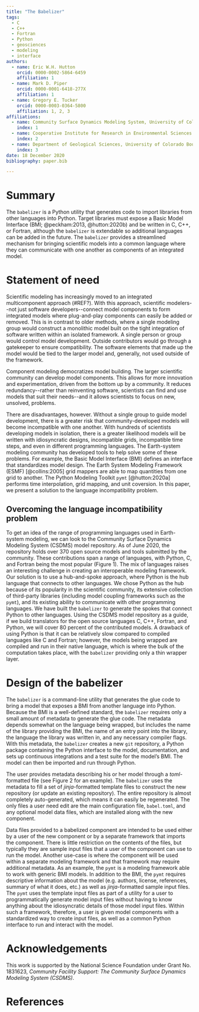 ```yaml
---
title: "The Babelizer"
tags:
  - C
  - C++
  - Fortran
  - Python
  - geosciences
  - modeling
  - interface
authors:
  - name: Eric W.H. Hutton
    orcid: 0000-0002-5864-6459
    affiliation: 1
  - name: Mark D. Piper
    orcid: 0000-0001-6418-277X
    affiliation: 1
  - name: Gregory E. Tucker
    orcid: 0000-0003-0364-5800
    affiliation: 1, 2, 3
affiliations:
  - name: Community Surface Dynamics Modeling System, University of Colorado Boulder
    index: 1
  - name: Cooperative Institute for Research in Environmental Sciences (CIRES), University of Colorado Boulder
    index: 2
  - name: Department of Geological Sciences, University of Colorado Boulder
    index: 3
date: 18 December 2020
bibliography: paper.bib

---
```


# Summary

The `babelizer` is a Python utility that generates code
to import libraries from other languages into Python. Target libraries
must expose a Basic Model Interface (BMI; @peckham:2013, @hutton:2020b) and be written in
C, C++, or Fortran, although the `babelizer` is extendable so
additional languages can be added in the future. The `babelizer` provides a
streamlined mechanism for bringing scientific models into a common language
where they can communicate with one another as components of an integrated model.


# Statement of need

Scientific modeling has increasingly moved to an integrated
multicomponent approach (#REF?). With this approach, scientific
modelers--not just software developers--connect model components
to form integrated models where plug-and-play
components can easily be added or removed. This is in
contrast to older methods, where a single modeling group would construct
a monolithic model built on the tight integration of software written
within an isolated framework. A single person or group would
control model development. Outside contributors would go through
a gatekeeper to ensure compatibility. The software elements
that made up the model would be tied to the larger model and,
generally, not used outside of the framework.

Component modeling democratizes model building. The larger scientific
community can develop model components. This allows for
more innovation and experimentation, driven
from the bottom up by a community. It reduces redundancy--rather
than reinventing software, scientists can find and
use models that suit their needs--and it allows scientists
to focus on new, unsolved, problems. 

There are disadvantages, however.
Without a single group to guide model development, there is a
greater risk that community-developed models will become incompatible
with one another. With hundreds of scientists developing models in
isolation, there is a greater likelihood models will be written with
idiosyncratic designs, incompatible grids, incompatible time steps,
and even in different programming languages. The Earth-system modeling
community has developed tools to help solve some of these problems.
For example, the Basic Model Interface (BMI) defines an interface that
standardizes model design. The Earth System Modeling Framework (ESMF) [@collins:2005]
grid mappers are able to map quantities from one grid to another.
The Python Modeling Toolkit `pymt` [@hutton:2020a] performs time
interpolation, grid mapping, and unit coversion.
In this paper, we present a solution to the language incompatibility problem.

## Overcoming the language incompatibility problem

To get an idea of the range of programming languages used in Earth-system
modeling, we can look to the Community Surface Dynamics Modeling System (CSDMS)
model repository. As of June 2020, the repository holds over 370 open source
models and tools submitted by the community. These contributions span a range of languages, with Python, C, and Fortran
being the most popular (Figure 1).
The mix of languages raises
an interesting challenge in creating an interoperable modeling framework.
Our solution is to use a hub-and-spoke approach, where Python is the hub language that
connects to other languages.
We chose Python as
the hub because of its popularity in the scientific community,
its extensive collection of third-party libraries (including model
coupling frameworks such as the `pymt`), and its existing ability to
communicate with other programming languages.
We have built the `babelizer` to generate the spokes that connect Python to other languages.
Using the CSDMS model repository as a
guide, if we build translators for the open
source languages C, C++, Fortran, and Python, we will cover 80 percent of
the contributed models.
A drawback of using
Python is that it can be relatively slow compared to compiled
languages like C and Fortran; however, the models being wrapped
are compiled and run in their native language, which is where
the bulk of the computation takes place, with the `babelizer` providing
only a thin wrapper layer.


# Design of the babelizer

The `babelizer` is a command-line utility that generates the glue code
to bring a model that exposes a BMI from another language into Python.
Because the BMI is a well-defined standard, the `babelizer` requires
only a small amount of metadata to generate the glue code. The metadata
depends somewhat on the language being wrapped, but includes the name
of the library providing the BMI, the name of an entry point into the
library, the language the library was written in, and any necessary
compiler flags. With this metadata, the `babelizer` creates a new `git`
repository, a Python package containing the Python interface to the
model, documentation, and sets up continuous integrations and a test
suite for the model’s BMI. The model can then be imported and run
through Python.

The user provides metadata describing his or her model through a
*toml*-formatted file (see Figure 2 for an example). The `babelizer` uses
the metadata to fill a set of *jinja*-formatted template files to construct
the new repository (or update an existing repository). The entire
repository is almost completely auto-generated, which means it can easily
be regenerated. The only files a user need edit are the main
configuration file, `babel.toml`, and any optional model data files,
which are installed along with the new component.

Data files provided to a babelized component are intended to
be used either by a user of the new component or by a separate
framework that imports the component. There is little restriction
on the contents of the files, but typically they are sample input
files that a user of the component can use to run the model.
Another use-case is where the component will be used within a
separate modeling framework and that framework may require additional
metadata. As an example, the `pymt` is a
modeling framework able to work with generic BMI models. In addition
to the BMI, the `pymt` requires descriptive information about the model
(e.g. authors, license, references, summary of what it does, etc.)
as well as *jinja*-formatted sample input files. The `pymt` uses the
template input files as part of a utility for a user to programmatically
generate model input files without having to know anything about the
idiosyncratic details of those model input files. Within such a framework,
therefore, a user is given model components with a standardized way
to create input files, as well as a common Python interface to
run and interact with the model.


# Acknowledgements

This work is supported by the National Science Foundation
under Grant No. 1831623, *Community Facility Support: The
Community Surface Dynamics Modeling System (CSDMS)*.

# References


